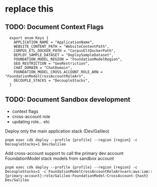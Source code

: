 # replace this


## TODO: Document Context Flags
```
  export enum Keys {
    APPLICATION_NAME = "ApplicationName",
    WEBSITE_CONTENT_PATH = "WebsiteContentPath",
    CORPUS_ETL_DOCKER_PATH = "CorpusEltDockerPath",
    DEPLOY_SAMPLE_DATASET = "DeploySampleDataset",
    FOUNDATION_MODEL_REGION = "FoundationModelRegion",
    GEO_RESTRICTION = "GeoRestriction",
    CHAT_DOMAIN = "ChatDomain",
    FOUNDATION_MODEL_CROSS_ACCOUNT_ROLE_ARN = "FoundationModelCrossAccountRoleArn",
    DECOUPLE_STACKS = "DecoupleStacks",
  }
```

## TODO: Document Sandbox development
- context flags
- cross-account role
- updating role... etc

Deploy only the main application stack (Dev/Galileo)
```
pnpm exec cdk deploy --profile {profile} --region {region} -c DecoupleStacks=1 Dev/Galileo
```

Add cross-account support to call the primary dev account FoundationModel stack models from sandbox account
```
pnpm exec cdk deploy --profile {profile} --region {region} -c DecoupleStacks=1 -c FoundationModelCrossAccountRoleArn=arn:aws:iam::{primary-account}:role/Galileo-FoundationModel-CrossAccount-{hash} Dev/Galileo
```
